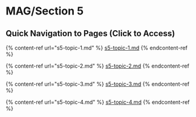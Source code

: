 # MAG/Section 5

## Quick Navigation to Pages (Click to Access)

{% content-ref url="s5-topic-1.md" %}
[s5-topic-1.md](s5-topic-1.md)
{% endcontent-ref %}

{% content-ref url="s5-topic-2.md" %}
[s5-topic-2.md](s5-topic-2.md)
{% endcontent-ref %}

{% content-ref url="s5-topic-3.md" %}
[s5-topic-3.md](s5-topic-3.md)
{% endcontent-ref %}

{% content-ref url="s5-topic-4.md" %}
[s5-topic-4.md](s5-topic-4.md)
{% endcontent-ref %}
